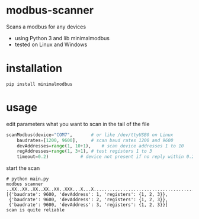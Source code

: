 # modbus-scanner
Scans a modbus for any devices
- using Python 3 and lib minimalmodbus
- tested on Linux and Windows

# installation
```
pip install minimalmodbus
```

# usage
edit parameters what you want to scan in the tail of the file

```python
scanModbus(device="COM7",		# or like /dev/ttyUSB0 on Linux
	baudrates=[1200, 9600],		# scan baud rates 1200 and 9600
	devAddresses=range(1, 10+1),	# scan device addresses 1 to 10
	regAddresses=range(1, 3+1),	# test registers 1 to 3
	timeout=0.2)			# device not present if no reply within 0.2s (fine for 1200 bauds)
```
start the scan


```
# python main.py
modbus scanner
..XX..XX..XX..XX..XX..XXX...X...X.......................................................................................
[{'baudrate': 9600, 'devAddress': 1, 'registers': {1, 2, 3}},
 {'baudrate': 9600, 'devAddress': 2, 'registers': {1, 2, 3}},
 {'baudrate': 9600, 'devAddress': 3, 'registers': {1, 2, 3}}]
scan is quite reliable
```
